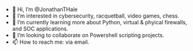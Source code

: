 - 👋 Hi, I’m @JonathanTHale
- 👀 I’m interested in cybersecurity, racquetball, video games, chess. 
- 🌱 I’m currently learning more about Python, virtual & phyical firewalls, and SOC applications. 
- 💞️ I’m looking to collaborate on Powershell scripting projects. 
- 📫 How to reach me: via email. 

